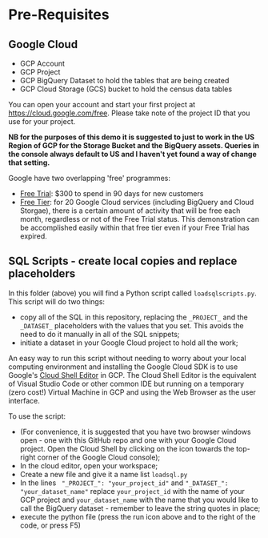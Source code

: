 # Pre-Requisites

## Google Cloud
- GCP Account
- GCP Project
- GCP BigQuery Dataset to hold the tables that are being created
- GCP Cloud Storage (GCS) bucket to hold the census data tables 

You can open your account and start your first project at https://cloud.google.com/free. Please take note of the project ID that you use for your project.

**NB for the purposes of this demo it is suggested to just to work in the US Region of GCP for the Storage Bucket and the BigQuery assets. Queries in the console always default to US and I haven't yet found a way of change that setting.**

Google have two overlapping 'free' programmes:
- [Free Trial](https://cloud.google.com/free/docs/free-cloud-features#free-trial): $300 to spend in 90 days for new customers
- [Free Tier](https://cloud.google.com/free/docs/free-cloud-features#free-tier): for 20 Google Cloud services (including BigQuery and Cloud Storgae), there is a certain amount of activity that will be free each month, regardless or not of the Free Trial status. This demonstration can be accomplished easily within that free tier even if your Free Trial has expired.

## SQL Scripts - create local copies and replace placeholders
In this folder (above) you will find a Python script called  `loadsqlscripts.py`. This script will do two things:
- copy all of the SQL in this repository, replacing the `_PROJECT_` and the `_DATASET_` placeholders with the values that you set. This avoids the need to do it manually in all of the SQL snippets;
- initiate a dataset in your Google Cloud project to hold all the work;

An easy way to run this script without needing to worry about your local computing environment and installing the Google Cloud SDK is to use Google's [Cloud Shell Editor](https://cloud.google.com/shell/docs/launching-cloud-shell-editor) in GCP. The Cloud Shell Editor is the equivalent of Visual Studio Code or other common IDE but running on a temporary (zero cost!) Virtual Machine in GCP and using the Web Browser as the user interface.

To use the script:
- (For convenience, it is suggested that you have two browser windows open - one with this GitHub repo and one with your Google Cloud project. Open the Cloud Shell by clicking on the icon towards the top-right corner of the Google Cloud console);
- In the cloud editor, open your workspace;
- Create a new file and give it a name list `loadsql.py`
- In the lines ` "_PROJECT_": "your_project_id"` and `"_DATASET_": "your_dataset_name"` replace `your_project_id` with the name of your GCP project and `your_dataset_name` with the name that you would like to call the BigQuery dataset - remember to leave the string quotes in place;
- execute the python file (press the run icon above and to the right of the code, or press F5)




